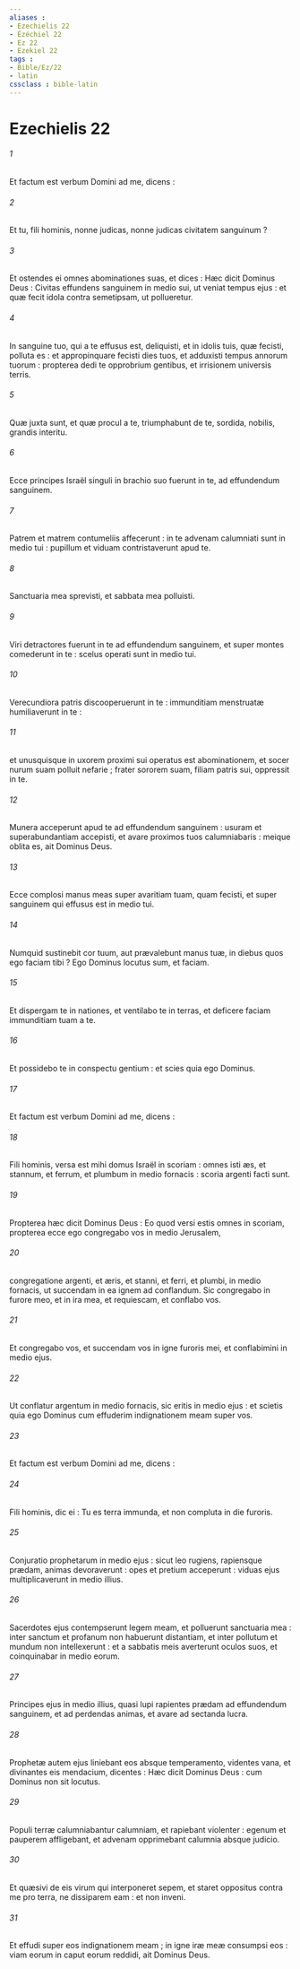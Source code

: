 ```yaml
---
aliases : 
- Ezechielis 22
- Ézéchiel 22
- Ez 22
- Ezekiel 22
tags : 
- Bible/Ez/22
- latin
cssclass : bible-latin
---
```


# Ezechielis 22

###### 1
Et factum est verbum Domini ad me, dicens :
###### 2
Et tu, fili hominis, nonne judicas, nonne judicas civitatem sanguinum ?
###### 3
Et ostendes ei omnes abominationes suas, et dices : Hæc dicit Dominus Deus : Civitas effundens sanguinem in medio sui, ut veniat tempus ejus : et quæ fecit idola contra semetipsam, ut pollueretur.
###### 4
In sanguine tuo, qui a te effusus est, deliquisti, et in idolis tuis, quæ fecisti, polluta es : et appropinquare fecisti dies tuos, et adduxisti tempus annorum tuorum : propterea dedi te opprobrium gentibus, et irrisionem universis terris.
###### 5
Quæ juxta sunt, et quæ procul a te, triumphabunt de te, sordida, nobilis, grandis interitu.
###### 6
Ecce principes Israël singuli in brachio suo fuerunt in te, ad effundendum sanguinem.
###### 7
Patrem et matrem contumeliis affecerunt : in te advenam calumniati sunt in medio tui : pupillum et viduam contristaverunt apud te.
###### 8
Sanctuaria mea sprevisti, et sabbata mea polluisti.
###### 9
Viri detractores fuerunt in te ad effundendum sanguinem, et super montes comederunt in te : scelus operati sunt in medio tui.
###### 10
Verecundiora patris discooperuerunt in te : immunditiam menstruatæ humiliaverunt in te :
###### 11
et unusquisque in uxorem proximi sui operatus est abominationem, et socer nurum suam polluit nefarie ; frater sororem suam, filiam patris sui, oppressit in te.
###### 12
Munera acceperunt apud te ad effundendum sanguinem : usuram et superabundantiam accepisti, et avare proximos tuos calumniabaris : meique oblita es, ait Dominus Deus.
###### 13
Ecce complosi manus meas super avaritiam tuam, quam fecisti, et super sanguinem qui effusus est in medio tui.
###### 14
Numquid sustinebit cor tuum, aut prævalebunt manus tuæ, in diebus quos ego faciam tibi ? Ego Dominus locutus sum, et faciam.
###### 15
Et dispergam te in nationes, et ventilabo te in terras, et deficere faciam immunditiam tuam a te.
###### 16
Et possidebo te in conspectu gentium : et scies quia ego Dominus.
###### 17
Et factum est verbum Domini ad me, dicens :
###### 18
Fili hominis, versa est mihi domus Israël in scoriam : omnes isti æs, et stannum, et ferrum, et plumbum in medio fornacis : scoria argenti facti sunt.
###### 19
Propterea hæc dicit Dominus Deus : Eo quod versi estis omnes in scoriam, propterea ecce ego congregabo vos in medio Jerusalem,
###### 20
congregatione argenti, et æris, et stanni, et ferri, et plumbi, in medio fornacis, ut succendam in ea ignem ad conflandum. Sic congregabo in furore meo, et in ira mea, et requiescam, et conflabo vos.
###### 21
Et congregabo vos, et succendam vos in igne furoris mei, et conflabimini in medio ejus.
###### 22
Ut conflatur argentum in medio fornacis, sic eritis in medio ejus : et scietis quia ego Dominus cum effuderim indignationem meam super vos.
###### 23
Et factum est verbum Domini ad me, dicens :
###### 24
Fili hominis, dic ei : Tu es terra immunda, et non compluta in die furoris.
###### 25
Conjuratio prophetarum in medio ejus : sicut leo rugiens, rapiensque prædam, animas devoraverunt : opes et pretium acceperunt : viduas ejus multiplicaverunt in medio illius.
###### 26
Sacerdotes ejus contempserunt legem meam, et polluerunt sanctuaria mea : inter sanctum et profanum non habuerunt distantiam, et inter pollutum et mundum non intellexerunt : et a sabbatis meis averterunt oculos suos, et coinquinabar in medio eorum.
###### 27
Principes ejus in medio illius, quasi lupi rapientes prædam ad effundendum sanguinem, et ad perdendas animas, et avare ad sectanda lucra.
###### 28
Prophetæ autem ejus liniebant eos absque temperamento, videntes vana, et divinantes eis mendacium, dicentes : Hæc dicit Dominus Deus : cum Dominus non sit locutus.
###### 29
Populi terræ calumniabantur calumniam, et rapiebant violenter : egenum et pauperem affligebant, et advenam opprimebant calumnia absque judicio.
###### 30
Et quæsivi de eis virum qui interponeret sepem, et staret oppositus contra me pro terra, ne dissiparem eam : et non inveni.
###### 31
Et effudi super eos indignationem meam ; in igne iræ meæ consumpsi eos : viam eorum in caput eorum reddidi, ait Dominus Deus.
